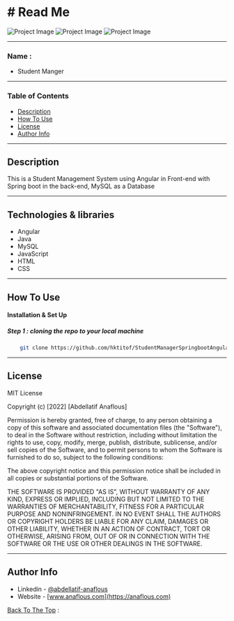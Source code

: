 # # Read Me



![Project Image](https://user-images.githubusercontent.com/62770500/196297819-8d4da37c-b1a8-4a03-a21c-b2d3d4d01b30.png)
![Project Image](https://user-images.githubusercontent.com/62770500/196297827-f2c30de4-0330-40c2-8f18-5e1ea426c03e.png)
![Project Image](https://user-images.githubusercontent.com/62770500/196297846-5ac72612-9a3d-46a2-865c-f976bcade56c.png)


---

### Name :

- Student Manger

---






### Table of Contents

- [Description](#description)
- [How To Use](#how-to-use)
- [License](#license)
- [Author Info](#author-info)

---

## Description

This is a Student Management System using Angular in Front-end with Spring boot in the back-end, MySQL as a Database

---

## Technologies & libraries

- Angular
- Java 
- MySQL
- JavaScript
- HTML
- CSS




---

## How To Use

#### Installation & Set Up
##### Step 1 : cloning the repo to your local machine

```sh
    git clone https://github.com/hktitof/StudentManagerSpringbootAngularMySQL
```

---

## License

MIT License

Copyright (c) [2022] [Abdellatif Anaflous]

Permission is hereby granted, free of charge, to any person obtaining a copy
of this software and associated documentation files (the "Software"), to deal
in the Software without restriction, including without limitation the rights
to use, copy, modify, merge, publish, distribute, sublicense, and/or sell
copies of the Software, and to permit persons to whom the Software is
furnished to do so, subject to the following conditions:

The above copyright notice and this permission notice shall be included in all
copies or substantial portions of the Software.

THE SOFTWARE IS PROVIDED "AS IS", WITHOUT WARRANTY OF ANY KIND, EXPRESS OR
IMPLIED, INCLUDING BUT NOT LIMITED TO THE WARRANTIES OF MERCHANTABILITY,
FITNESS FOR A PARTICULAR PURPOSE AND NONINFRINGEMENT. IN NO EVENT SHALL THE
AUTHORS OR COPYRIGHT HOLDERS BE LIABLE FOR ANY CLAIM, DAMAGES OR OTHER
LIABILITY, WHETHER IN AN ACTION OF CONTRACT, TORT OR OTHERWISE, ARISING FROM,
OUT OF OR IN CONNECTION WITH THE SOFTWARE OR THE USE OR OTHER DEALINGS IN THE
SOFTWARE.



---

## Author Info

- Linkedin - [@abdellatif-anaflous](https://www.linkedin.com/in/abdellatif-anaflous/)
- Website - [www.anaflous.com](https://anaflous.com)

[Back To The Top](#description) :


